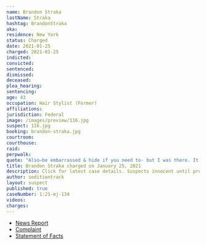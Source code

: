```yaml
---
name: Brandon Straka
lastName: Straka
hashtag: BrandonStraka
aka:
residence: New York
status: Charged
date: 2021-01-25
charged: 2021-01-25
indicted:
convicted:
sentenced:
dismissed:
deceased:
plea_hearing:
sentencing:
age: 43
occupation: Hair Stylist (Former)
affiliations:
jurisdiction: Federal
image: /images/preview/116.jpg
suspect: 116.jpg
booking: brandon-straka.jpg
courtroom:
courthouse:
raid:
perpwalk:
quote: "Also—be embarrassed & hide if you need to- but I was there. It was not Antifa at the Capitol."
title: Brandon Straka charged on January 25, 2021
description: Click for latest case details. Suspects innocent until proven guilty.
author: seditiontrack
layout: suspect
published: true
caseNumber: 1:21-mj-134
videos:
charges:
---
```

- [News Report](https://www.thedailybeast.com/brandon-straka-right-wing-activist-banned-from-airline-is-charged-in-riots)
- [Complaint](https://assets.documentcloud.org/documents/20463392/1-20-21-us-v-brandon-straka-complaint-affidavit.pdf)
- [Statement of Facts](https://www.justice.gov/opa/page/file/1360091/download)
